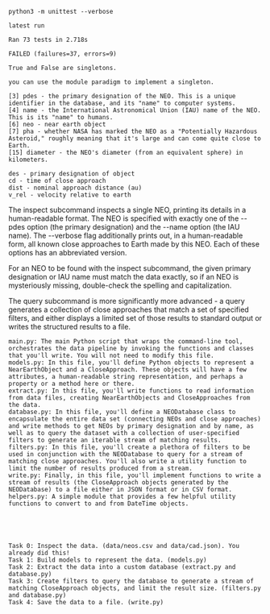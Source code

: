 ` python3 -m unittest --verbose `

```
latest run

Ran 73 tests in 2.718s

FAILED (failures=37, errors=9)

```

```
True and False are singletons.
```

```
you can use the module paradigm to implement a singleton.
```

```
[3] pdes - the primary designation of the NEO. This is a unique identifier in the database, and its "name" to computer systems.
[4] name - the International Astronomical Union (IAU) name of the NEO. This is its "name" to humans.
[6] neo - near earth object
[7] pha - whether NASA has marked the NEO as a "Potentially Hazardous Asteroid," roughly meaning that it's large and can come quite close to Earth.
[15] diameter - the NEO's diameter (from an equivalent sphere) in kilometers.
```

```
des - primary designation of object
cd - time of close approach
dist - nominal approach distance (au)
v_rel - velocity relative to earth
```

The inspect subcommand inspects a single NEO, printing its details in a human-readable format. The NEO is specified with exactly one of the --pdes option (the primary designation) and the --name option (the IAU name). The --verbose flag additionally prints out, in a human-readable form, all known close approaches to Earth made by this NEO. Each of these options has an abbreviated version.

For an NEO to be found with the inspect subcommand, the given primary designation or IAU name must match the data exactly, so if an NEO is mysteriously missing, double-check the spelling and capitalization.

The query subcommand is more significantly more advanced - a query generates a collection of close approaches that match a set of specified filters, and either displays a limited set of those results to standard output or writes the structured results to a file.



    main.py: The main Python script that wraps the command-line tool, orchestrates the data pipeline by invoking the functions and classes that you'll write. You will not need to modify this file.
    models.py: In this file, you'll define Python objects to represent a NearEarthObject and a CloseApproach. These objects will have a few attributes, a human-readable string representation, and perhaps a property or a method here or there.
    extract.py: In this file, you'll write functions to read information from data files, creating NearEarthObjects and CloseApproaches from the data.
    database.py: In this file, you'll define a NEODatabase class to encapsulate the entire data set (connecting NEOs and close approaches) and write methods to get NEOs by primary designation and by name, as well as to query the dataset with a collection of user-specified filters to generate an iterable stream of matching results.
    filters.py: In this file, you'll create a plethora of filters to be used in conjunction with the NEODatabase to query for a stream of matching close approaches. You'll also write a utility function to limit the number of results produced from a stream.
    write.py: Finally, in this file, you'll implement functions to write a stream of results (the CloseApproach objects generated by the NEODatabase) to a file either in JSON format or in CSV format.
    helpers.py: A simple module that provides a few helpful utility functions to convert to and from DateTime objects.





    Task 0: Inspect the data. (data/neos.csv and data/cad.json). You already did this!
    Task 1: Build models to represent the data. (models.py)
    Task 2: Extract the data into a custom database (extract.py and database.py)
    Task 3: Create filters to query the database to generate a stream of matching CloseApproach objects, and limit the result size. (filters.py and database.py)
    Task 4: Save the data to a file. (write.py)
